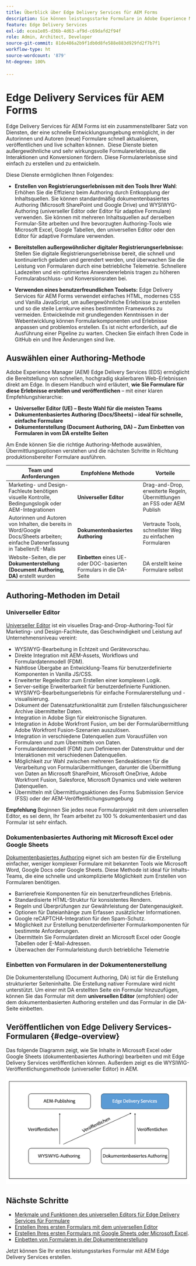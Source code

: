 ```yaml
---
title: Überblick über Edge Delivery Services für AEM Forms
description: Sie können leistungsstarke Formulare in Adobe Experience Manager Edge Delivery Services mit Betonung auf dem Authoring-Ansatz mit dem universellen Editor erstellen und bereitstellen.
feature: Edge Delivery Services
exl-id: ecea1e05-d36b-4d63-af9d-c69dafd2f94f
role: Admin, Architect, Developer
source-git-commit: 81de486a2b9f1db0d8fe588e883d929fd2f7b7f1
workflow-type: ht
source-wordcount: '879'
ht-degree: 100%

---
```



# Edge Delivery Services für AEM Forms


Edge Delivery Services für AEM Forms ist ein zusammenstellbarer Satz von Diensten, der eine schnelle Entwicklungsumgebung ermöglicht, in der Autorinnen und Autoren (neue) Formulare schnell aktualisieren, veröffentlichen und live schalten können.  Diese Dienste bieten außergewöhnliche und sehr wirkungsvolle Formularerlebnisse, die Interaktionen und Konversionen fördern. Diese Formularerlebnisse sind einfach zu erstellen und zu entwickeln.

Diese Dienste ermöglichen Ihnen Folgendes:

- **Erstellen von Registrierungserlebnissen mit den Tools Ihrer Wahl**: Erhöhen Sie die Effizienz beim Authoring durch Entkopplung der Inhaltsquellen. Sie können standardmäßig dokumentenbasiertes Authoring (Microsoft SharePoint und Google Drive) und WYSIWYG-Authoring (universeller Editor oder Editor für adaptive Formulare) verwenden. Sie können mit mehreren Inhaltsquellen auf derselben Formular-Site arbeiten und Ihre bevorzugten Authoring-Tools wie Microsoft Excel, Google Tabellen, den universellen Editor oder den Editor für adaptive Formulare verwenden.

- **Bereitstellen außergewöhnlicher digitaler Registrierungserlebnisse:** Stellen Sie digitale Registrierungserlebnisse bereit, die schnell und kontinuierlich geladen und gerendert werden, und überwachen Sie die Leistung von Formularen durch eine betriebliche Telemetrie. Schnellere Ladezeiten und ein optimiertes Anwendererlebnis tragen zu höheren Formularabschluss- und Konversionsraten bei.

- **Verwenden eines benutzerfreundlichen Toolsets:** Edge Delivery Services für AEM Forms
verwendet einfaches HTML, modernes CSS und Vanilla JavaScript, um außergewöhnliche Erlebnisse zu erstellen und so die steile Lernkurve eines bestimmten Frameworks zu vermeiden. Entwickelnde mit grundlegenden Kenntnissen in der Webentwicklung können Formularkomponenten und Erlebnisse anpassen und problemlos erstellen. Es ist nicht erforderlich, auf die Ausführung einer Pipeline zu warten. Checken Sie einfach Ihren Code in GitHub ein und Ihre Änderungen sind live.

## Auswählen einer Authoring-Methode


Adobe Experience Manager (AEM) Edge Delivery Services (EDS) ermöglicht die Bereitstellung von schnellen, hochgradig skalierbaren Web-Erlebnissen direkt am Edge. In diesem Handbuch wird erläutert, **wie Sie Formulare für diese Erlebnisse erstellen und veröffentlichen** – mit einer klaren Empfehlungshierarchie:

- **Universeller Editor (UE) – Beste Wahl für die meisten Teams**
- **Dokumentenbasiertes Authoring (Docs/Sheets) – ideal für schnelle, einfache Formulare**
- **Dokumenterstellung (Document Authoring, DA) – Zum Einbetten von Formularen in vom DA erstellte Seiten**

Am Ende können Sie die richtige Authoring-Methode auswählen, Übermittlungsoptionen verstehen und die nächsten Schritte in Richtung produktionsbereiter Formulare ausführen.


| Team und Anforderungen | Empfohlene Methode | Vorteile |
|--------------------|--------------------|-----|
| Marketing- und Design-Fachleute benötigen visuelle Kontrolle, Bedingungslogik oder AEM-Integrationen | **Universeller Editor** | Drag-and-Drop, erweiterte Regeln, Übermittlungen an FSS oder AEM Publish |
| Autorinnen und Autoren von Inhalten, die bereits in Word/Google Docs/Sheets arbeiten; einfache Datenerfassung in Tabellen/E-Mails | **Dokumentenbasiertes Authoring** | Vertraute Tools, schnellster Weg zu einfachen Formularen |
| Website-Seiten, die per **Dokumenterstellung (Document Authoring, DA)** erstellt wurden | **Einbetten** eines UE- oder DOC-basierten Formulars in die DA-Seite | DA erstellt keine Formulare selbst |


## Authoring-Methoden im Detail

### Universeller Editor

<!--
<span class="preview"> This is a pre-release feature available through our <a href="https://experienceleague.adobe.com/docs/experience-manager-cloud-service/content/release-notes/prerelease.html?lang=de#new-features">pre-release channel</a>. </span>
-->

[Universeller Editor](/help/edge/docs/forms/universal-editor/overview-universal-editor-for-edge-delivery-services-for-forms.md) ist ein visuelles Drag-and-Drop-Authoring-Tool für Marketing- und Design-Fachleute, das Geschwindigkeit und Leistung auf Unternehmensniveau vereint:

- WYSIWYG-Bearbeitung in Echtzeit und Gerätevorschau.
- Direkte Integration mit AEM-Assets, Workflows und Formulardatenmodell (FDM).
- Nahtlose Übergabe an Entwicklung-Teams für benutzerdefinierte Komponenten in Vanilla JS/CSS.
- Erweiterter Regeleditor zum Erstellen einer komplexen Logik.
- Server-seitige Erweiterbarkeit für benutzerdefinierte Funktionen.
- WYSIWYG-Bearbeitungserlebnis für einfache Formularerstellung und -visualisierung.
- Dokument der Datensatzfunktionalität zum Erstellen fälschungssicherer Archive übermittelter Daten.
- Integration in Adobe Sign für elektronische Signaturen.
- Integration in Adobe Workfront Fusion, um bei der Formularübermittlung Adobe Workfront Fusion-Szenarien auszulösen.
- Integration in verschiedene Datenquellen zum Vorausfüllen von Formularen und zum Übermitteln von Daten.
- Formulardatenmodell (FDM) zum Definieren der Datenstruktur und der Interaktionen mit verschiedenen Datenquellen.
- Möglichkeit zur Wahl zwischen mehreren Sendeaktionen für die Verarbeitung von Formularübermittlungen, darunter die Übermittlung von Daten an Microsoft SharePoint, Microsoft OneDrive, Adobe Workfront Fusion, Salesforce, Microsoft Dynamics und viele weiteren Datenquellen.
- Übermitteln mit Übermittlungsaktionen des Forms Submission Service (FSS) oder der AEM-Veröffentlichungsumgebung

**Empfehlung** Beginnen Sie jedes neue Formularprojekt mit dem universellen Editor, es sei denn, Ihr Team arbeitet zu 100 % dokumentenbasiert und das Formular ist sehr einfach.


### Dokumentenbasiertes Authoring mit Microsoft Excel oder Google Sheets

[Dokumentenbasiertes Authoring](/help/edge/docs/forms/tutorial.md) eignet sich am besten für die Erstellung einfacher, weniger komplexer Formulare mit bekannten Tools wie Microsoft Word, Google Docs oder Google Sheets. Diese Methode ist ideal für Inhalts-Teams, die eine schnelle und unkomplizierte Möglichkeit zum Erstellen von Formularen benötigen.

- Barrierefreie Komponenten für ein benutzerfreundliches Erlebnis.
- Standardisierte HTML-Struktur für konsistentes Rendern.
- Regeln und Überprüfungen zur Gewährleistung der Datengenauigkeit.
- Optionen für Dateianhänge zum Erfassen zusätzlicher Informationen.
- Google reCAPTCHA-Integration für den Spam-Schutz.
- Möglichkeit zur Erstellung benutzerdefinierter Formularkomponenten für bestimmte Anforderungen.
- Übermitteln Sie Formulardaten direkt an Microsoft Excel oder Google Tabellen oder E-Mail-Adressen.
- Überwachen der Formularleistung durch betriebliche Telemetrie


### Einbetten von Formularen in der Dokumentenerstellung

Die Dokumenterstellung (Document Authoring, DA) ist für die Erstellung strukturierter Seiteninhalte. Die Erstellung nativer Formulare wird nicht unterstützt. Um einer mit DA erstellten Seite ein Formular hinzuzufügen, können Sie das Formular mit dem **universellen Editor** (empfohlen) oder dem dokumentenbasierten Authoring erstellen und das Formular in die DA-Seite einbetten.

## Veröffentlichen von Edge Delivery Services-Formularen {#edge-overview}

Das folgende Diagramm zeigt, wie Sie Inhalte in Microsoft Excel oder Google Sheets (dokumentenbasiertes Authoring) bearbeiten und mit Edge Delivery Services veröffentlichen können. Außerdem zeigt es die WYSIWIG-Veröffentlichungsmethode (universeller Editor) in AEM.

![Veröffentlichen in Edge Delivery Services und AEM](/help/edge/docs/forms/assets/AEM-forms-with-EDS-publishing.png)


<!-- 
## Feature Comparison

| Capability | Universal Editor | Document-Based | Document Authoring |
|------------|-----------------|----------------|--------------------|
| Visual drag-and-drop | ✅ | – | – |
| Advanced rules editor | ✅ | Limited | – |
| Attachments | ✅ | EA | – |
| reCAPTCHA Enterprise | ✅ | ✅ | Depends on embed |
| Submit to spreadsheet/email | ✅ (FSS) | ✅ (FSS) | Via embed |
| Submit to AEM workflows/FDM | ✅ | – | Via UE embed |
| Custom components (JS/CSS) | ✅ | ✅ | Via embed |
| Localization via Sites | ✅ | Manual | Via embed |
-->

## Nächste Schritte

- [Merkmale und Funktionen des universellen Editors für Edge Delivery Services für Formulare](/help/edge/docs/forms/universal-editor/overview-universal-editor-for-edge-delivery-services-for-forms.md)
- [Erstellen Ihres ersten Formulars mit dem universellen Editor](/help/edge/docs/forms/universal-editor/create-forms.md)
- [Erstellen Ihres ersten Formulars mit Google Sheets oder Microsoft Excel](/help/edge/docs/forms/tutorial.md).
- [Einbetten von Formularen in der Dokumentenerstellung](https://www.aem.live/developer/da-tutorial)


Jetzt können Sie Ihr erstes leistungsstarkes Formular mit AEM Edge Delivery Services erstellen.

<!--
## Start creating forms

- [Get started with Edge Delivery Services for AEM Forms](/help/edge/docs/forms/tutorial.md)
- [Create a form using Google Sheets or Microsoft Excel](/help/edge/docs/forms/create-forms.md)
- [Set up your Google Sheets or Microsoft Excel files to start accepting data​](/help/edge/docs/forms/submit-forms.md)
- [Publish your form and start collecting data](/help/edge/docs/forms/publish-forms.md)
- [Customize the look of your forms​](/help/edge/docs/forms/style-theme-forms.md)
- [Add repeatable sections to a form​](/help/edge/docs/forms/repeatable-forms.md)
- [Show a custom thank you message after form submission​](/help/edge/docs/forms/thank-you-page-form.md)
- [Adaptive Form Block components and their properties](/help/edge/docs/forms/form-components.md)
- [Real Use Monitoring](https://www.aem.live/developer/rum#authentication)

## Start creating forms

<div>

  <style>
    .card-container {
        width: calc(33.33% - 10px);;
        margin: 5px;
        border: 1px solid #ccc;
        border-radius: 5px;
        padding: 5px;
        box-sizing: border-box;
        transition: background-color 0.3s ease; /* Adding transition effect */
    }
    .card-container:hover {
        background-color: #f0f0f0; /* Changing background color on hover */
    }
</style>

<div style="display: flex; flex-wrap: wrap; justify-content: space-between; margin: -5px;">
    <div class="card-container">
        <a href="/help/edge/docs/forms/create-forms.md">
            <img src="/help/edge/assets/smock_devices_18_n.svg" alt="Create a form using eds forms" style="border-radius: 5px;"> </b>
            <br><b style="margin-top: 5px;">Create a form using Google Sheets or Microsoft Excel</b>
        </a>
        <p>Create forms that load and render quickly and automatically reflows on mobile devices.</p>
    </div>
    <div class="card-container">
        <a href="/help/edge/docs/forms/create-forms.md#manually-configure-a-spreadsheet-to-accept-data">   
            <img src="/help/edge/assets/smock_platformdatamapping_18_n.svg" alt="Submit form" alt="Use Form Fragments in an EDS Form" style="border-radius: 5px;"> </b>
            <br><b style="margin-top: 5px;">Submit form to spreadsheet</b>
        </a>
        <p>Submit forms directly to your Microsoft Excel or Google Sheets.</p>
    </div>
     <div class="card-container">
        <a href="/help/edge/docs/forms/style-theme-forms.md">
            <img src="/help/edge/assets/smock_imageautomode_18_N.svg" alt="Apply styles or themes to an eds form" style="border-radius: 5px;"> </b>
            <br><b style="margin-top: 5px;">Customize a theme</b>
        </a>
        <p>Create a consistent brand image by applying the same theme across forms.</p>
    </div>
      <div class="card-container">
        <a href="/help/edge/docs/forms/validate-forms.md">
            <img src="/help/edge/assets/smock_condition_18_n.svg" alt="Add validations to form fields" style="border-radius: 5px;"> </b>
            <br><b style="margin-top: 5px;">Apply field validations</b>
        </a>
        <p>Reduce errors and frustration by checking form inputs for proper formatting.</p>
    </div> 
            <div class="card-container">
        <a href="/help/edge/docs/forms/rules-forms.md">
            <img src="/help/edge/assets/smock_documentfragment_18_n.svg" alt="Use rules to add dynamic behaviour to a form" style="border-radius: 5px;"> </b>
            <br><b style="margin-top: 5px;">Use rules to add dynamic behaviour to a form</b>
        </a>
        <p>Reuse preconfigured fragments across multiple forms.</p>
    </div>
    <div class="card-container">
        <a href="/help/edge/docs/forms/translate-forms.md">  
            <img src="/help/edge/assets/smock_abc_18_n.svg" alt="Translate an EDS Form" style="border-radius: 5px;"> </b>
            <br><b style="margin-top: 5px;">Translate a form</b>
        </a>
        <p>Extend the reach of your forms while keeping costs in check.</p>
    </div>
    <div class="card-container">
        <a href="/help/edge/docs/forms/repeatable-forms.md">  
            <img src="/help/edge/assets/smock_addto_18_n.svg" alt="Add repeatable sections to an EDS Form" style="border-radius: 5px;"> </b>
            <br><b style="margin-top: 5px;">Add repeatable sections</b>
        </a>
        <p>Effortlessly create and add repeatable sections to a form.</p>
    </div>
    <div class="card-container">
        <a href="/help/edge/docs/forms/custom-components-forms.md"> 
            <img src="/help/edge/assets/smock_userdeveloper_18_n.svg" alt="Create custom forms components using standard JavaScript and CSS"  style="border-radius: 5px;"> </b>
            <br><b style="margin-top: 5px;">Create custom components</b>
        </a>
        <p>Use standard JavaScript and CSS to create components and themes.</p>
    </div>
    <div class="card-container">
        <a href="/help/edge/docs/forms/recaptacha-forms.md">  
            <img src="/help//edge/assets/smock_keyclock_18_n.svg" alt="Use reCAPTCHA in an EDS Form" style="border-radius: 5px;"> </b>
            <br><b style="margin-top: 5px;">Use reCAPTCHA</b>
        </a>
        <p>Use OOTB reCAPTCHA integration for robust spam and bot protection.</p>
    </div>


</div>


</br>

-->
